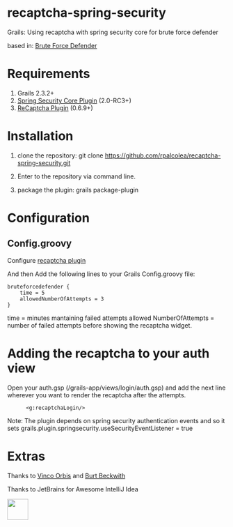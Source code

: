 recaptcha-spring-security
=========================

Grails: Using recaptcha with spring security core for brute force defender

based in: [Brute Force Defender](https://github.com/grygoriy/bruteforcedefender)

Requirements
========================

1. Grails 2.3.2+
2. [Spring Security Core Plugin](http://grails.org/plugin/spring-security-core) (2.0-RC3+)
3. [ReCaptcha Plugin](http://grails.org/plugin/recaptcha) (0.6.9+)

Installation
========================

1. clone the repository: git clone https://github.com/rpalcolea/recaptcha-spring-security.git

2. Enter to the repository via command line.

3. package the plugin: grails package-plugin

Configuration
========================

## Config.groovy

Configure [recaptcha plugin](http://plugins.grails.org/plugin/iamthechad/recaptcha#configuration)

And then Add the following lines to your Grails Config.groovy file:

	bruteforcedefender {
    	time = 5
    	allowedNumberOfAttempts = 3
	}

time = minutes mantaining failed attempts allowed
NumberOfAttempts = number of failed attempts before showing the recaptcha widget.

Adding the recaptcha to your auth view
======================== 

Open your auth.gsp (/grails-app/views/login/auth.gsp) and add the next line wherever you want to render the recaptcha after the attempts.

          <g:recaptchaLogin/>


Note: The plugin depends on spring security authentication events and so it sets grails.plugin.springsecurity.useSecurityEventListener = true

Extras
========================

Thanks to [Vinco Orbis](http://www.vincoorbis.com) and [Burt Beckwith](https://github.com/burtbeckwith)

Thanks to JetBrains for Awesome IntelliJ Idea

<img src="https://cdn.rawgit.com/snimavat/repo-bin/master/assets/jetbrains/icon_IntelliJIDEA.svg" width="48">

